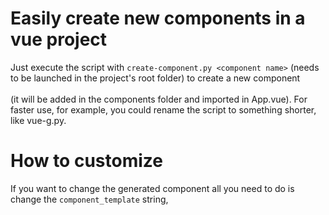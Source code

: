 # Easily create new components in a vue project
Just execute the script with ```create-component.py <component name>``` (needs to be launched in the project's root folder) to create a new component
<br><br>
(it will be added in the components folder and imported in App.vue).
For faster use, for example, you could rename the script to something shorter, like vue-g.py.

# How to customize
If you want to change the generated component all you need to do is change the ```component_template``` string,